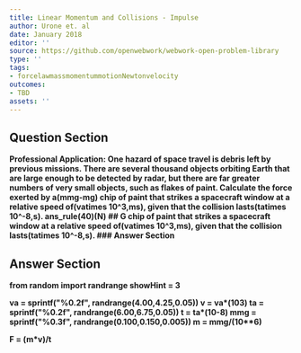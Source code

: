 ```yaml
---
title: Linear Momentum and Collisions - Impulse
author: Urone et. al
date: January 2018
editor: ''
source: https://github.com/openwebwork/webwork-open-problem-library
type: ''
tags:
- forcelawmassmomentummotionNewtonvelocity
outcomes:
- TBD
assets: ''
---
```


## Question Section 

<b>
<b>Professional Application:<b> One hazard of space travel is debris left by previous missions. There are several thousand objects orbiting Earth that are large enough to be detected by radar, but there are far greater numbers of very small objects, such as flakes of paint.
Calculate the force exerted by a(mmg-mg) chip of paint that strikes a spacecraft window at a relative speed of(vatimes 10^3,ms), given that the collision lasts(tatimes 10^-8,s).
ans_rule(40)(N)
## G
chip of paint that strikes a spacecraft window at a relative speed of(vatimes 10^3,ms), given that the collision lasts(tatimes 10^-8,s).
### Answer Section


## Answer Section

from random import randrange
showHint = 3

va = sprintf("%0.2f", randrange(4.00,4.25,0.05))
v = va*(10**3)
ta = sprintf("%0.2f", randrange(6.00,6.75,0.05))
t = ta*(10**-8)
mmg = sprintf("%0.3f", randrange(0.100,0.150,0.005))
m = mmg/(10**6)

F = (m*v)/t